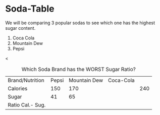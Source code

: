 # Soda-Table
<html>
  <body>
    <title>Soda Comparison</title>
    <p>We will be comparing 3 popular sodas to see which one has the highest sugar content.</p>
    <ol type=1> 
    <li>Coca Cola</li>
      <li>Mountain Dew</li>
      <li>Pepsi</li>
    </ol>
    <table>
      <caption>Which Soda Brand has the WORST Sugar Ratio?</caption>
      <tr><td>Brand/Nutrition</td> <td colspan=2 Row 1 Column 1> Pepsi</td> <td>Mountain Dew</td> <td>Coca-Cola</td></tr> 
      <tr><td>Calories</td> <td colspan=2 row 2 column 2>150</td> <td colspan=2 row 2 column 3> 170 <td>240</td>
      <tr><td>Sugar</td> <td colspan=2 row 2 column 1>41<td>65</td></tr>
      <tr><td>Ratio Cal.- Sug.</td><</tr>
    </table>
  </body>
</html>
